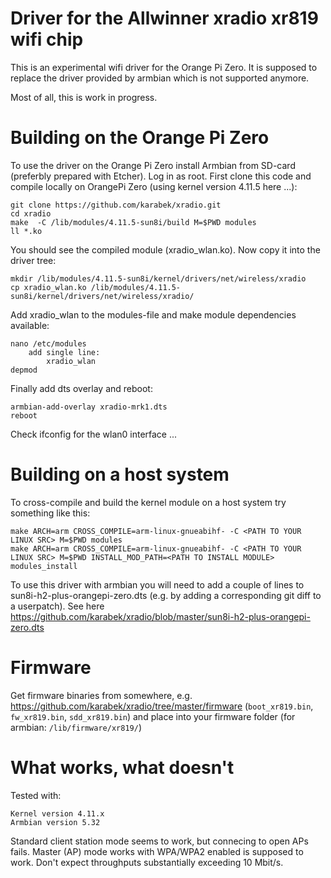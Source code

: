 # Driver for the Allwinner xradio xr819 wifi chip 

This is an experimental wifi driver for the Orange Pi Zero. It is supposed to replace the driver provided by armbian which is not supported anymore.

Most of all, this is work in progress.

# Building on the Orange Pi Zero

To use the driver on the Orange Pi Zero install Armbian from SD-card (preferbly prepared with Etcher). Log in as root.
First clone this code and compile locally on OrangePi Zero (using kernel version 4.11.5 here ...):

```
git clone https://github.com/karabek/xradio.git
cd xradio
make  -C /lib/modules/4.11.5-sun8i/build M=$PWD modules
ll *.ko
```

You should see the compiled module (xradio_wlan.ko). Now copy it into the driver tree:

```
mkdir /lib/modules/4.11.5-sun8i/kernel/drivers/net/wireless/xradio
cp xradio_wlan.ko /lib/modules/4.11.5-sun8i/kernel/drivers/net/wireless/xradio/
```

Add xradio_wlan to the modules-file and make module dependencies available:

```
nano /etc/modules
	add single line: 
		xradio_wlan
depmod
```

Finally add dts overlay and reboot:

```
armbian-add-overlay xradio-mrk1.dts
reboot
```

Check ifconfig for the wlan0 interface ...

# Building on a host system

To cross-compile and build the kernel module on a host system try something like this:

```
make ARCH=arm CROSS_COMPILE=arm-linux-gnueabihf- -C <PATH TO YOUR LINUX SRC> M=$PWD modules
make ARCH=arm CROSS_COMPILE=arm-linux-gnueabihf- -C <PATH TO YOUR LINUX SRC> M=$PWD INSTALL_MOD_PATH=<PATH TO INSTALL MODULE> modules_install
```

To use this driver with armbian you will need to add a couple of lines to sun8i-h2-plus-orangepi-zero.dts (e.g. by adding a corresponding git diff to a userpatch). See here
https://github.com/karabek/xradio/blob/master/sun8i-h2-plus-orangepi-zero.dts

# Firmware

Get firmware binaries from somewhere, e.g. https://github.com/karabek/xradio/tree/master/firmware (`boot_xr819.bin`, `fw_xr819.bin`, `sdd_xr819.bin`) and place into your firmware folder (for armbian: `/lib/firmware/xr819/`)

# What works, what doesn't

Tested with:

	Kernel version 4.11.x
	Armbian version 5.32 

Standard client station mode seems to work, but connecing to open APs fails.
Master (AP) mode works with WPA/WPA2 enabled is supposed to work.
Don't expect throughputs substantially exceeding 10 Mbit/s.

